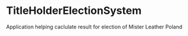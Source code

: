 # TitleHolderElectionSystem
Application helping caclulate result for election of Mister Leather Poland
